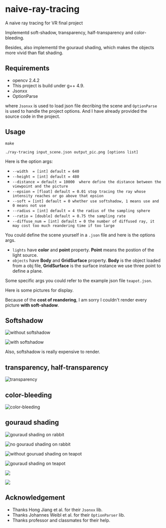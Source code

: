 # naive-ray-tracing
A naive ray tracing for VR final project

Implementd soft-shadow, transparency, half-transparency and color-bleeding.

Besides, also implementd the gouraud shading, which makes the objects more vivid than flat shading.


## Requirements
- opencv 2.4.2
- This project is build under g++ 4.9.
- Jsonxx
- OptionParse

where `Jsonxx` is used to load json file decribing the scene and `OptionParse` is used to handle the project options. And I have already provided the source code in the project.

## Usage
`make`

`./ray-tracing input_scene.json output_pic.png [options list]`

Here is the option args:

- `--width  = [int] default = 640`
- `--height = [int] default = 480`
- `--distance = default = 10000  where define the distance between the viewpoint and the picture`
- `--epsion = [float] default = 0.01 stop tracing the ray whose intensity reaches or go above that epsion`
- `--soft = [int] default = 0 whether use softshadow, 1 means use and 0 means not use`
- `--radius = [int] default = 4 the radius of the sampling sphere`
- `--ratio = [double] default = 0.75 the sampling rate`
- `--diffuse_num = [int] default = 0 the number of diffused ray, it may cost too much reandering time if too large`

You could define the scene yourself in a `.json` file and here is the options args.

- `lights` have **color** and **point** property. **Point** means the postion of the light source.
- `objects` have **Body** and **GridSurface** property. **Body** is the object loaded from a obj file, **GridSurface** is the surface instance we use three point to define a plane.

Some specific args you could refer to the example json file `teapot.json`.

Here is some pictures for display.

Because of the **cost of reandering**, I am sorry I couldn't render every picture **with soft-shadow**.

## Softshadow

![](1.png "without softshadow")

![](14.png "with softshadow")

Also, softshadow is really expensive to render.

## transparency, half-transparency

![](27.png "transparency")

## color-bleeding

![](24.png "color-bleeding")

## gouraud shading

![](28.png "gouraud shading on rabbit")

![](31.png "no gouraud shading on rabbit")

![](14.png "without gouruad shading on teapot")

![](30.png "gouraud shading on teapot")

![](33.png)

![](34.png)
## Acknowledgement

- Thanks Hong Jiang et al. for their `Jsonxx` lib.
- Thanks Johannes Weibl et al. for their `OptionParser` lib.
- Thanks professor and classmates for their help.
